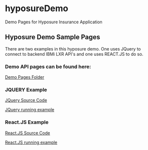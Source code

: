 # hyposureDemo
Demo Pages for Hyposure Insurance Application

## Hyposure Demo Sample Pages
There are two examples in this hyposure demo. One uses JQuery to connect to backend IBMi LXR API's and one uses REACT.JS to do so.

### Demo API pages can be found here:
[Demo Pages Folder](SimplePages/)

### JQUERY Example
[JQuery Source Code](SimplePages/ClientList_jQuery.html)

[JQuery running example](http://rest4i.com/HypoSureDemo/SimplePages/ClientList_jQuery.html)

### React.JS Example
[React.JS Source Code](SimplePages/ClientList_ReactJS.html)

[React.JS running example](http://rest4i.com/HypoSureDemo/simplepages/ClientList_ReactJS.html)
